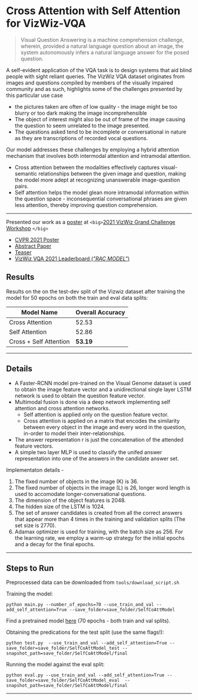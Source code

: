 # Cross Attention with Self Attention for VizWiz-VQA

> Visual Question Answering is a machine comprehension challenge, wherein, provided a natural language question about an image, the system autonomously infers a natural language answer for the posed question.

A self-evident application of the VQA task is to design systems that aid blind people with sight reliant queries. The VizWiz VQA dataset originates from images and questions compiled by members of the visually impaired community and as such, highlights some of the challenges presented by this particular use case

- the pictures taken are often of low quality - the image might be too blurry or too dark making the image incomprehensible
- The object of interest might also be out of frame of the image causing the question to seem unrelated to the image presented.
- The questions asked tend to be incomplete or conversational in nature as they are transcriptions of recorded vocal questions.

Our model addresses these challenges by employing a hybrid attention mechanism that involves both intermodal attention and intramodal attention.

- Cross attention between the modalities effectively captures visual-semantic relationships between the given image and question, making the model more adept at recognizing unanswerable image-question pairs.
- Self attention helps the model glean more intramodal information within the question space - inconsequential conversational phrases are given less attention, thereby improving question comprehension.

---

Presented our work as a [poster](https://vizwiz.org/workshops/2021-workshop/#block-01231653-1998-4062-8e7e-18be269aad97) at `<big>`[2021 VizWiz Grand Challenge Workshop](https://vizwiz.org/workshops/2021-workshop) `</big>`

- [CVPR 2021 Poster](https://ivc.ischool.utexas.edu/~yz9244/VizWiz_workshop_2021/poster_pdf/CrossAttSelfAtt_poster.pdf)
- [Abstract Paper](https://ivc.ischool.utexas.edu/~yz9244/VizWiz_workshop_2021/poster_pdf/CrossAttSelfAtt_abstract.pdf)
- [Teaser](https://ivc.ischool.utexas.edu/~yz9244/VizWiz_workshop_2021/videos/CrossAttSelfAtt_teaser.mp4)
- [VizWiz VQA 2021 Leaderboard (_"RAC MODEL"_)](https://eval.ai/web/challenges/challenge-page/743/leaderboard/2020#leaderboardrank-4)

## Results

Results on the on the test-dev split of the Vizwiz dataset after training the model for 50 epochs on both the train and eval data splits:

| Model Name             | Overall Accuracy |
| ---------------------- | ---------------- |
| Cross Attention        | 52.53            |
| Self Attention         | 52.86            |
| Cross + Self Attention | **53.19**  |

---

## Details

- A Faster-RCNN model pre-trained on the Visual Genome dataset is used to obtain the image feature
  vector and a unidirectional single layer LSTM network is used to obtain the question feature vector.
- Multimodal fusion is done via a deep network implementing self attention and cross attention networks.
  - Self attention is applied only on the question feature vector.
  - Cross attention is applied on a matrix that encodes the similarity between every object in the
    image and every word in the question, in-order to
    model their inter-relationships.
- The answer representation r is just the concatenation
  of the attended feature vectors.
- A simple two layer MLP is used to classify the unifed
  answer representation into one of the answers in the
  candidate answer set.

Implementaton details -

1. The fixed number of objects in the image (K) is 36.
2. The fixed number of objects in the image (L) is 26, longer
   word length is used to accomodate longer-conversational
   questions.
3. The dimension of the object features is 2048.
4. The hidden size of the LSTM is 1024.
5. The set of answer candidates is created from all the
   correct answers that appear more than 4 times in the
   training and validation splits (The set size is 2770).
6. Adamax optimizer is used for training, with the batch size
   as 256. For the learning rate, we employ a warm-up
   strategy for the initial epochs and a decay for the final epochs.

---

## Steps to Run

Preprocessed data can be downloaded from `tools/download_script.sh`

Training the model:

```
python main.py --number_of_epochs=70 --use_train_and_val --add_self_attention=True --save_folder=save_folder/SelfCoAttModel
```

Find a pretrained model [here](https://drive.google.com/file/d/155MpwIzdh-fP2D8sT2KvRR4-oN91iATJ/view?usp=sharing) (70 epochs - both train and val splits).

Obtaining the predications for the test split (use the same flags!):

```
python test.py  --use_train_and_val --add_self_attention=True --save_folder=save_folder/SelfCoAttModel_test --snapshot_path=save_folder/SelfCoAttModel/final
```

Running the model against the eval split:

```
python eval.py --use_train_and_val --add_self_attention=True --save_folder=save_folder/SelfCoAttModel_eval  --snapshot_path=save_folder/SelfCoAttModel/final
```

---
